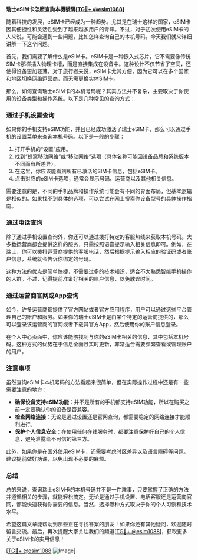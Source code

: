 **瑞士eSIM卡怎麽查詢本機號碼[[TG💪+ @esim1088](https://t.me/s/esim1088)]**

随着科技的发展，eSIM卡已经成为一种趋势。尤其是在瑞士这样的国家，eSIM卡因其便捷性和灵活性受到了越来越多用户的青睐。不过，对于初次使用eSIM卡的人来说，可能会遇到一些问题，比如怎样查询自己的本机号码。今天我们就来详细讲解一下这个问题。

首先，我们需要了解什么是eSIM卡。eSIM卡是一种嵌入式芯片，它不需要像传统SIM卡那样插入物理卡槽，而是直接集成在设备中。这种设计不仅节省了空间，还使得设备更加轻薄。对于旅行者来说，eSIM卡尤其方便，因为它可以在多个国家和地区切换网络运营商，而无需更换实体SIM卡。

那么，如何查询瑞士eSIM卡的本机号码呢？其实方法并不复杂，主要取决于你使用的设备类型和操作系统。以下是几种常见的查询方式：

### **通过手机设置查询**

如果你的手机支持eSIM功能，并且已经成功激活了瑞士eSIM卡，那么可以通过手机的设置菜单来查询本机号码。以下是一般的步骤：

1. 打开手机的“设置”应用。
2. 找到“蜂窝移动网络”或“移动网络”选项（具体名称可能因设备品牌和系统版本不同而有所差异）。
3. 在这里，你应该能看到所有已激活的SIM卡信息，包括eSIM卡。
4. 点击对应的eSIM卡选项，通常会显示号码、运营商以及其他相关信息。

需要注意的是，不同的手机品牌和操作系统可能会有不同的界面布局，但基本逻辑是相似的。如果找不到具体的选项，可以尝试在网上搜索你设备型号的具体操作指南。

### **通过电话查询**

除了通过手机设置查询外，你还可以通过拨打特定的客服热线来获取本机号码。大多数运营商都会提供这样的服务，只需按照语音提示输入相关信息即可。例如，在瑞士，你可以拨打运营商提供的客服电话，然后根据提示输入相应的验证码或者账户信息，系统就会告诉你绑定的号码。

这种方法的优点是简单快捷，不需要过多的技术知识，适合不太熟悉智能手机操作的人群。不过，记得提前准备好相关的账户信息，以免耽误时间。

### **通过运营商官网或App查询**

如今，许多运营商都提供了官方网站或者官方应用程序，用户可以通过这些平台管理自己的账户和服务。如果你的瑞士eSIM卡是由某个特定的运营商提供的，那么可以登录该运营商的官网或者下载其官方App，然后使用你的账户信息登录。

在个人中心页面中，你应该能够找到与你的eSIM卡相关的信息，其中包括本机号码。这种方式的优势在于信息全面且实时更新，非常适合需要频繁查看或管理账户的用户。

### **注意事项**

虽然查询eSIM卡本机号码的方法看起来很简单，但在实际操作过程中还是有一些需要注意的地方：

- **确保设备支持eSIM功能**：并不是所有的手机都支持eSIM功能，所以在购买之前一定要确认你的设备是否兼容。
- **检查网络连接**：无论是通过设置还是官网查询，都需要稳定的网络连接才能顺利进行。
- **保护个人信息安全**：在使用任何在线服务时，都要注意保护好自己的个人信息，避免泄露给不可信的第三方。

此外，如果你是在国外使用eSIM卡，还需要考虑时区差异以及语言障碍等问题。建议提前做好功课，以免出现不必要的麻烦。

### **总结**

总的来说，查询瑞士eSIM卡的本机号码并不是一件难事，只要掌握了正确的方法并遵循相关的步骤，就能轻松搞定。无论是通过手机设置、电话客服还是运营商官网，都能快速获得你需要的信息。当然，选择哪种方式取决于你的个人习惯和技术水平。

希望这篇文章能帮助到那些正在寻找答案的朋友！如果你还有其他疑问，欢迎随时留言交流。最后，再次提醒大家关注我们的频道[[TG💪+ @esim1088](https://t.me/s/esim1088)]，获取更多关于eSIM卡的实用信息！

[[TG💪+ @esim1088](https://t.me/s/esim1088) ![Image](https://i.postimg.cc/4NQfJmqS/Snipaste-2025-05-13-00-14-12.png)]